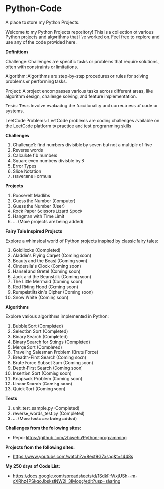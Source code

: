 # Python-Code

A place to store my Python Projects.

Welcome to my Python Projects repository! This is a collection of various Python projects and algorithms that I've worked on. 
Feel free to explore and use any of the code provided here.

**Definitions**

Challenge: Challenges are specific tasks or problems that require solutions, often with constraints or limitations.

Algorithm: Algorithms are step-by-step procedures or rules for solving problems or performing tasks.

Project: A project encompasses various tasks across different areas, like algorithm design, challenge solving, and feature implementation.

Tests: Tests involve evaluating the functionality and correctness of code or systems.

LeetCode Problems: LeetCode problems are coding challenges available on the LeetCode platform to practice and test programming skills

**Challenges**

1. Challenge1: find numbers divisible by seven but not a multiple of five
2. Reverse words
3. Calculate fib numbers
4. Square even numbers divisble by 8
5. Error Types
6. Slice Notation
7. Haversine Formula

**Projects**

1. Roosevelt Madlibs
2. Guess the Number (Computer)
3. Guess the Number (User)
4. Rock Paper Scissors Lizard Spock
5. Hangman with Time Limit
6. ... (More projects are being added)


**Fairy Tale Inspired Projects**

Explore a whimsical world of Python projects inspired by classic fairy tales:

1. Goldilocks (Completed)
2. Aladdin's Flying Carpet (Coming soon)
3. Beauty and the Beast (Coming soon)
4. Cinderella's Clock (Coming soon)
5. Hansel and Gretel (Coming soon)
6. Jack and the Beanstalk (Coming soon)
7. The Little Mermaid (Coming soon)
8. Red Riding Hood (Coming soon)
9. Rumpelstiltskin's Cipher (Coming soon)
10. Snow White (Coming soon)


**Algorithms**

Explore various algorithms implemented in Python:

1. Bubble Sort (Completed)
2. Selection Sort (Completed)
3. Binary Search (Completed)
4. Binary Search for Strings (Completed)
5. Merge Sort (Completed)
6. Traveling Salesman Problem (Brute Force)
7. Breadth-First Search (Coming soon)
8. Brute Force Subset Sum (Coming soon)
9. Depth-First Search (Coming soon)
10. Insertion Sort (Coming soon)
11. Knapsack Problem (Coming soon)
12. Linear Search (Coming soon)
13. Quick Sort (Coming soon)


**Tests**
1. unit_test_sample.py (Completed)
2. reverse_words_test.py (Completed)
3. ... (More tests are being added)

**Challenges from the following sites:**

- Repo: https://github.com/zhiwehu/Python-programming 


**Projects from the following sites:**

- https://www.youtube.com/watch?v=8ext9G7xspg&t=1448s


**My 250 days of Code List:**
- https://docs.google.com/spreadsheets/d/1SdkP-WxjUSh--m-cXRhz4PSkqoJbsksfNW2I_3IMopg/edit?usp=sharing